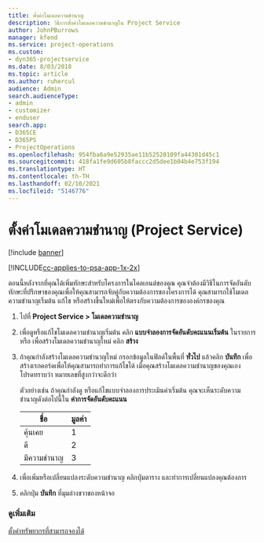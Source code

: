 ```yaml
---
title: ตั้งค่าโมเดลความชำนาญ
description: วิธีการตั้งค่าโมเดลความชำนาญใน Project Service
author: JohnPBurrows
manager: kfend
ms.service: project-operations
ms.custom:
- dyn365-projectservice
ms.date: 8/03/2018
ms.topic: article
ms.author: ruhercul
audience: Admin
search.audienceType:
- admin
- customizer
- enduser
search.app:
- D365CE
- D365PS
- ProjectOperations
ms.openlocfilehash: 954fba6a9e52935ae11b52520109fa44301d45c1
ms.sourcegitcommit: 418fa1fe9d605b8faccc2d5dee1b04b4e753f194
ms.translationtype: HT
ms.contentlocale: th-TH
ms.lasthandoff: 02/10/2021
ms.locfileid: "5146776"
---
```

# <a name="set-up-proficiency-models-project-service"></a>ตั้งค่าโมเดลความชำนาญ (Project Service)

[!include [banner](../includes/psa-now-project-operations.md)]

[!INCLUDE[cc-applies-to-psa-app-1x-2x](../includes/cc-applies-to-psa-app-1x-2x.md)]

ตอนนี้หลังจากที่คุณได้เพิ่มทักษะสำหรับโครงการในไคลเอนต์ของคุณ คุณจำต้องมีวิธีในการจัดอันดับทักษะที่ปรึกษาของคุณเพื่อให้คุณสามารถจับคู่กับความต้องการของโครงการได้ คุณสามารถใช้โมเดลความชำนาญเริ่มต้น แก้ไข หรือสร้างขึ้นใหม่เพื่อให้ตรงกับความต้องการขององค์กรของคุณ  
  
1.  ไปที่ **Project Service > โมเดลความชำนาญ**  
  
2.  เพื่อดูหรือแก้ไขโมเดลความชำนาญเริ่มต้น คลิก **แบบจำลองการจัดอันดับคะแนนเริ่มต้น** ในรายการ หรือ เพื่อสร้างโมเดลความชำนาญใหม่ คลิก **สร้าง**  
  
3.  ถ้าคุณกำลังสร้างโมเดลความชำนาญใหม่ กรอกข้อมูลในฟิลด์ในพื้นที่ **ทั่วไป** แล้วคลิก **บันทึก** เพื่อสร้างเรกคอร์ดเพื่อให้คุณสามารถทำการแก้ไขได้ เมื่อคุณสร้างโมเดลความชำนาญของคุณเอง โปรดทราบว่า หมายเลขที่สูงกว่าจะดีกว่า  
  
     ตัวอย่างเช่น ถ้าคุณกำลังดู หรือแก้ไขแบบจำลองการประเมินค่าเริ่มต้น คุณจะเห็นระดับความชำนาญดังต่อไปนี้ใน **ค่าการจัดอันดับคะแนน**  
  
    |ชื่อ|มูลค่า|  
    |----------|-----------|  
    |คุ้นเคย|1|  
    |ดี|2|  
    |มีความชำนาญ|3|  
  
4.  เพื่อเพิ่มหรือเปลี่ยนแปลงระดับความชำนาญ คลิกปุ่มตาราง และทำการเปลี่ยนแปลงคุณต้องการ  
  
5.  คลิกปุ่ม **บันทึก** ที่มุมล่างขวาของหน้าจอ  
  
### <a name="see-also"></a>ดูเพิ่มเติม  
 [ตั้งค่าทรัพยากรที่สามารถจองได้](../psa/set-up-resources.md)
